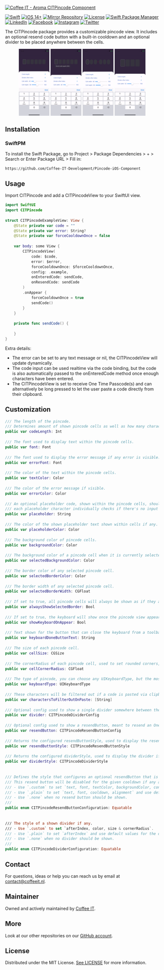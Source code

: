 [![Coffee IT - Aroma CITPincode Component](https://coffeeit.nl/wp-content/uploads/2022/07/Aroma_Pincode_iOS.png)](https://coffeeit.nl/)

[![Swift](https://img.shields.io/badge/Swift-5.6-red?style=flat-square)](https://img.shields.io/badge/Swift-5.6-red?style=flat-square)
[![iOS 14+](https://img.shields.io/badge/iOS-v14+-pink?style=flat-square)](https://img.shields.io/badge/iOS-v14+-pink?style=flat-square)
[![Mirror Repository](https://img.shields.io/badge/Mirror-Repository-pink?style=flat-square)](https://img.shields.io/badge/Mirror-Repository-pink?style=flat-square)
[![License](https://img.shields.io/badge/License-MIT-pink.svg?style=flat-square)](LICENSE.md)
[![Swift Package Manager](https://img.shields.io/badge/Swift_Package_Manager-Compatible-red?style=flat-square)](https://img.shields.io/badge/Swift_Package_Manager-Compatible-red?style=flat-square)
[![LinkedIn](https://img.shields.io/badge/LinkedIn-@CoffeeIT-blue.svg?style=flat-square)](https://linkedin.com/company/coffee-it)
[![Facebook](https://img.shields.io/badge/Facebook-CoffeeITNL-blue.svg?style=flat-square)](https://www.facebook.com/CoffeeITNL/)
[![Instagram](https://img.shields.io/badge/Instagram-CoffeeITNL-blue.svg?style=flat-square)](https://www.instagram.com/coffeeitnl/)
[![Twitter](https://img.shields.io/badge/Twitter-CoffeeITNL-blue.svg?style=flat-square)](https://twitter.com/coffeeitnl)

The CITPincode package provides a customizable pincode view.
It includes an optional resend code button with a built-in cooldown and an optional divider to be placed anywhere between the cells.

<p align="middle" margin-left="auto" margin-right="auto">
    <img src="Docs/Images/pincode-gif-1.gif" width="20%">
    <img src="Docs/Images/pincode-gif-2.gif" width="20%">
    <img src="Docs/Images/pincode-gif-3.gif" width="20%">
    <img src="Docs/Images/pincode-gif-4.gif" width="20%">
</p>


## Installation

### SwiftPM

To install the Swift Package, go to Project > Package Dependencies > + > Search or Enter Package URL > Fill in:
```
https://github.com/Coffee-IT-Development/Pincode-iOS-Component
```

## Usage

Import CITPincode and add a CITPincodeView to your SwiftUI view.

```swift
import SwiftUI
import CITPincode

struct CITPincodeExampleView: View {
    @State private var code = ""
    @State private var error: String?
    @State private var forceCooldownOnce = false
    
    var body: some View {
        CITPincodeView(
            code: $code,
            error: $error,
            forceCooldownOnce: $forceCooldownOnce,
            config: .example,
            onEnteredCode: sendCode,
            onResendCode: sendCode
        )
        .onAppear {
            forceCooldownOnce = true
            sendCode()
        }
    }
    
    private func sendCode() {
        
    }
}
```

Extra details:
- The error can be set to any text message or nil, the CITPincodeView will update dynamically.
- The code input can be used realtime via the code binding, but the code is also automatically passed to the onEnteredCode method once enough characters have been entered.
- The CITPincodeView is set to receive One Time Passcode(s) and can alternatively be long pressed to let the user paste a code directly from their clipboard.

## Customization

```swift
/// The length of the pincode.
/// Determines amount of shown pincode cells as well as how many characters have to be entered before the code is checked.
public var codeLength: Int

/// The font used to display text within the pincode cells.
public var font: Font

/// The font used to display the error message if any error is visible.
public var errorFont: Font

/// The color of the text within the pincode cells.
public var textColor: Color

/// The color of the error message if visible.
public var errorColor: Color

/// An optional placeholder code, shown within the pincode cells, should be entire codeLength if displayed at all,
/// each placeholder character individually checks if there's no input at its position, and will be shown if there's none.
public var placeholder: String

/// The color of the shown placeholder text shown within cells if any.
public var placeholderColor: Color

/// The background color of pincode cells.
public var backgroundColor: Color

/// The background color of a pincode cell when it is currently selected, a cell is selected when that cell would be filled with the next entered pincode character.
public var selectedBackgroundColor: Color

/// The border color of any selected pincode cell.
public var selectedBorderColor: Color

/// The border width of any selected pincode cell.
public var selectedBorderWidth: CGFloat

/// If set to true, all pincode cells will always be shown as if they are selected.
public var alwaysShowSelectedBorder: Bool

/// If set to true, the keyboard will show once the pincode view appears.
public var showKeyboardOnAppear: Bool

/// Text shown for the button that can close the keyboard from a toolbar.
public var keyboardDoneButtonText: String

/// The size of each pincode cell.
public var cellSize: CGSize

/// The cornerRadius of each pincode cell, used to set rounded corners, e.g. set to 0 for sharp corners, to 8 for small rounding or .infinity for maximum rounding.
public var cellCornerRadius: CGFloat

/// The type of pincode, you can choose any UIKeyboardType, but the most common types are ".default" for a text keyboard and .numberPad for a numbers only keyboard.
public var keyboardType: UIKeyboardType

/// These characters will be filtered out if a code is pasted via clipboard on long press. It replaces occurences with an empty string.
public var charactersToFilterOutOnPaste: [String]

/// Optional config used to show a single divider somewhere between the pincode cells. Does not impact user input, and can be customized slightly.
public var divider: CITPincodeDividerConfig

/// Optional config used to show a resendButton, meant to resend an One Time Passcode on press and is automatically disabled for a given cooldown duration to limit usage.
public var resendButton: CITPincodeResendButtonConfig

/// Returns the configured resendButtonStyle, used to display the resendButton if present.
public var resendButtonStyle: CITPincodeResendButtonStyle

/// Returns the configured dividerStyle, used to display the divider if present.
public var dividerStyle: CITPincodeDividerStyle


/// Defines the style that configures an optional resendButton that is meant to resend an One Time Passcode on press.
/// This resend button will be disabled for the given cooldown if any and automatically re-enable itself once the cooldown duration has passed.
/// - Use `.custom` to set `text, font, textColor, backgroundColor, contentInsets, cornerRadius, cooldown, alignment`.
/// - Use `.plain` to set `text, font, cooldown, alignment` and use default values for the other fields.
/// - Use `.none` when no resend button should be shown.
/// 
public enum CITPincodeResendButtonConfiguration: Equatable


/// The style of a shown divider if any.
/// - Use `.custom` to set `afterIndex, color, size & cornerRadius`.
/// - Use `.plain` to set `afterIndex` and use default values for the other fields.
/// - Use `.none` when no divider should be shown.
/// 
public enum CITPincodeDividerConfiguration: Equatable
```

## Contact

For questions, ideas or help you can reach us by email at contact@coffeeit.nl.

## Maintainer

Owned and actively maintained by [Coffee IT](https://coffeeit.nl/).

## More

Look at our other repositories on our [GitHub account](https://github.com/orgs/Coffee-IT-Development/repositories).

## License

Distributed under the MIT License. [See LICENSE](LICENSE.md) for more information.
